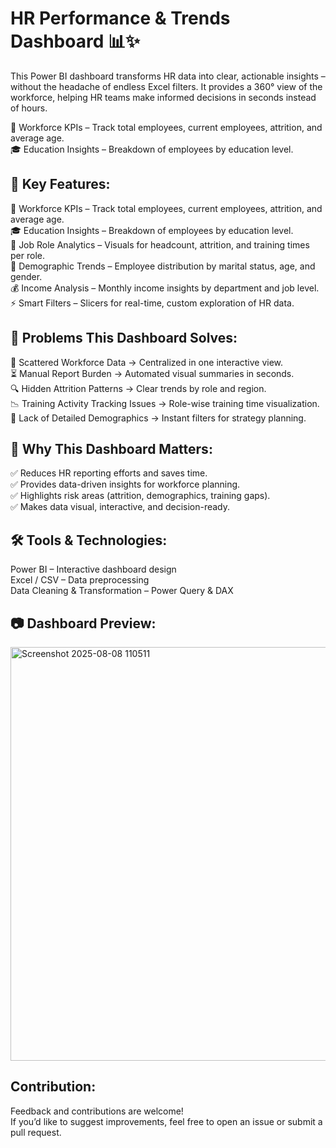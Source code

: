 # HR Performance & Trends Dashboard 📊✨

This Power BI dashboard transforms HR data into clear, actionable insights – without the headache of endless Excel filters.
It provides a 360° view of the workforce, helping HR teams make informed decisions in seconds instead of hours.


👥 Workforce KPIs – Track total employees, current employees, attrition, and average age.  
🎓 Education Insights – Breakdown of employees by education level.  

## 🚀 Key Features:
👥 Workforce KPIs – Track total employees, current employees, attrition, and average age.  
🎓 Education Insights – Breakdown of employees by education level.  
💼 Job Role Analytics – Visuals for headcount, attrition, and training times per role.  
💍 Demographic Trends – Employee distribution by marital status, age, and gender.  
💰 Income Analysis – Monthly income insights by department and job level.  
⚡ Smart Filters – Slicers for real-time, custom exploration of HR data.


## 🧩 Problems This Dashboard Solves:
📂 Scattered Workforce Data → Centralized in one interactive view.  
⏳ Manual Report Burden → Automated visual summaries in seconds.  
🔍 Hidden Attrition Patterns → Clear trends by role and region.  
📉 Training Activity Tracking Issues → Role-wise training time visualization.  
🎯 Lack of Detailed Demographics → Instant filters for strategy planning.  


## 📌 Why This Dashboard Matters:
✅ Reduces HR reporting efforts and saves time.  
✅ Provides data-driven insights for workforce planning.  
✅ Highlights risk areas (attrition, demographics, training gaps).  
✅ Makes data visual, interactive, and decision-ready.  


## 🛠 Tools & Technologies:
Power BI – Interactive dashboard design  
Excel / CSV – Data preprocessing  
Data Cleaning & Transformation – Power Query & DAX  


## 📷 Dashboard Preview:

<img width="1183" height="662" alt="Screenshot 2025-08-08 110511" src="https://github.com/user-attachments/assets/ee288423-133d-492d-a765-a24e389bfe50" />




## Contribution:

Feedback and contributions are welcome!  
If you’d like to suggest improvements, feel free to open an issue or submit a pull request.
